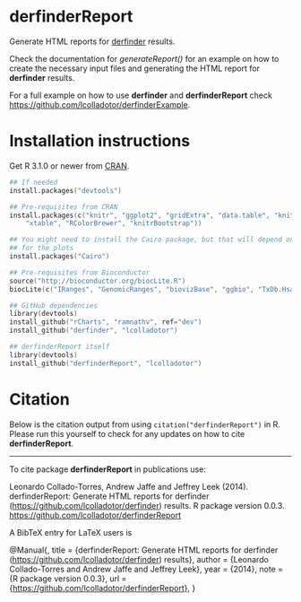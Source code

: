 derfinderReport
===============

Generate HTML reports for [derfinder](https://github.com/lcolladotor/derfinder) results.

Check the documentation for _generateReport()_ for an example on how to create the necessary input files and generating the HTML report for __derfinder__ results.

For a full example on how to use __derfinder__ and __derfinderReport__ check https://github.com/lcolladotor/derfinderExample.

# Installation instructions

Get R 3.1.0 or newer from [CRAN](http://cran.r-project.org/).

```S
## If needed
install.packages("devtools")

## Pre-requisites from CRAN
install.packages(c("knitr", "ggplot2", "gridExtra", "data.table", "knitr", "knitcitations",
	"xtable", "RColorBrewer", "knitrBootstrap"))

## You might need to install the Cairo package, but that will depend on the device you use
## for the plots
install.packages("Cairo")

## Pre-requisites from Bioconductor
source("http://bioconductor.org/biocLite.R")
biocLite(c("IRanges", "GenomicRanges", "biovizBase", "ggbio", "TxDb.Hsapiens.UCSC.hg19.knownGene"))

## GitHub dependencies
library(devtools)
install_github("rCharts", "ramnathv", ref="dev")
install_github("derfinder", "lcolladotor")

## derfinderReport itself
library(devtools)
install_github("derfinderReport", "lcolladotor")
```

# Citation

Below is the citation output from using `citation("derfinderReport")` in R. Please run this yourself to check for any updates on how to cite __derfinderReport__.

---

To cite package __derfinderReport__ in publications use:

Leonardo Collado-Torres, Andrew Jaffe and Jeffrey Leek (2014). derfinderReport: Generate HTML reports for derfinder (https://github.com/lcolladotor/derfinder) results. R package version 0.0.3. https://github.com/lcolladotor/derfinderReport

A BibTeX entry for LaTeX users is

@Manual{, title = {derfinderReport: Generate HTML reports for derfinder (https://github.com/lcolladotor/derfinder) results}, author = {Leonardo Collado-Torres and Andrew Jaffe and Jeffrey Leek}, year = {2014}, note = {R package version 0.0.3}, url = {https://github.com/lcolladotor/derfinderReport}, }
